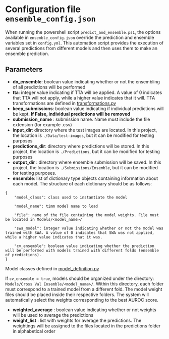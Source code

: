 # Configuration file `ensemble_config.json`

When running the powershell script `predict_and_ensemble.ps1`, the options available in `ensemble_config.json` override the prediction and ensemble variables set in `config.yml`. This automation script provides the execution of several predictions from different models and then uses them to make an ensemble prediction.

## Parameters

- **do_ensemble**: boolean value indicating whether or not the ensembling of all predictions will be performed
- **tta**: integer value indicating if TTA will be applied. A value of 0 indicates that TTA will not apply, while a higher value indicates that it will. TTA transformations are defined in [transformations.py](../src/Models/transformations.py)
- **keep_submissions**: boolean value indicating if individual predictions will be kept. **If False, individual predictions will be removed**
- **submission_name** : submission name. Name must include the file extension (for example .csv)
- **input_dir**: directory where the test images are located. In this project, the location is `./Data/test-images`, but it can be modified for testing purposes
- **predictions_dir**: directory where predictions will be stored. In this project, the location is `./Predictions`, but it can be modified for testing purposes
- **output_dir** : directory where ensemble submission will be saved. In this project, the location is `./Submissions/Ensemble`, but it can be modified for testing purposes.
- **ensemble**: list of dictionary type objects containing information about each model. The structure of each dictionary should be as follows:

```
{
    "model_class": class used to instantiate the model

    "model_name": timm model name to load

    "file": name of the file containing the model weights. File must be located in Models/<model_name>/

    "swa_model": integer value indicating whether or not the model was trained with SWA. A value of 0 indicates that SWA was not applied, while a higher value indicates that it was.

    "cv_ensemble": boolean value indicating whether the prediction will be performed with models trained with different folds (ensemble of predictions).
}
```

Model classes defined in [model_definition.py](../src/Models/model_definition.py)

If `cv_ensemble = true`, models should be organized under the directory: `Models/Cross Val Ensemble/<model_name>/`. Within this directory, each folder must correspond to a trained model from a different fold. The model weight files should be placed inside their respective folders. The system will automatically select the weights corresponding to the best AUROC score.

- **weighted_average** :  boolean value indicating whether or not weights will be used to average the predictions
- **weight_list** : list with weights for average the predictions. The weightings will be assigned to the files located in the predictions folder in alphabetical order
